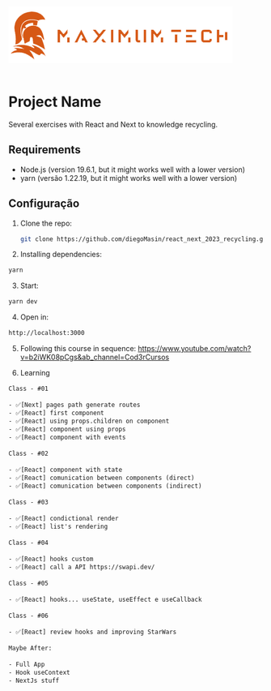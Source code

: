 ![Alt text](https://raw.githubusercontent.com/diegoMasin/landing-maximumtech/master/assets/img/new-logo-mt-01.png)
<br><br>

# Project Name

Several exercises with React and Next to knowledge recycling.

## Requirements

- Node.js (version 19.6.1, but it might works well with a lower version)
- yarn (versão 1.22.19, but it might works well with a lower version)

## Configuração

1. Clone the repo:

   ```bash
   git clone https://github.com/diegoMasin/react_next_2023_recycling.git
   ```

2. Installing dependencies:

```bash
yarn
```

3. Start:

```bash
yarn dev
```

4. Open in:

```bash
http://localhost:3000
```

5. Following this course in sequence: https://www.youtube.com/watch?v=b2iWK08pCgs&ab_channel=Cod3rCursos

6. Learning

```
Class - #01

- ✅[Next] pages path generate routes
- ✅[React] first component
- ✅[React] using props.children on component
- ✅[React] component using props
- ✅[React] component with events

Class - #02

- ✅[React] component with state
- ✅[React] comunication between components (direct)
- ✅[React] comunication between components (indirect)

Class - #03

- ✅[React] condictional render
- ✅[React] list's rendering

Class - #04

- ✅[React] hooks custom
- ✅[React] call a API https://swapi.dev/

Class - #05

- ✅[React] hooks... useState, useEffect e useCallback

Class - #06

- ✅[React] review hooks and improving StarWars

Maybe After:

- Full App
- Hook useContext
- NextJs stuff
```
